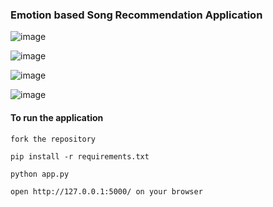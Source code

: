 ### Emotion based Song Recommendation Application

![image](https://github.com/ups1610/Emotion_based_music_recommender_application/assets/75423160/5b60f240-da34-45da-a2fe-63051b4c253a)

![image](https://github.com/ups1610/Emotion_based_music_recommender_application/assets/75423160/a3fab38c-7181-45e5-8e35-9acaac0e9dda)

![image](https://github.com/ups1610/Emotion_based_music_recommender_application/assets/75423160/1f4e1cad-0d9d-4c7b-81cc-cc8e100015cd)

![image](https://github.com/ups1610/Emotion_based_music_recommender_application/assets/75423160/6dbe7375-3d13-4b16-8f49-7c13fc46747b)




####  To run the application

```
fork the repository

pip install -r requirements.txt

python app.py

open http://127.0.0.1:5000/ on your browser
```


